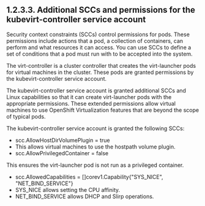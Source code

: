 ## 1.2.3.3. Additional SCCs and permissions for the kubevirt-controller service account

Security context constraints (SCCs) control permissions for pods. These permissions include actions that a pod, a collection of containers, can perform and what resources it can access. You can use SCCs to define a set of conditions that a pod must run with to be accepted into the system.

The virt-controller is a cluster controller that creates the virt-launcher pods for virtual machines in the cluster. These pods are granted permissions by the kubevirt-controller service account.

The kubevirt-controller service account is granted additional SCCs and Linux capabilities so that it can create virt-launcher pods with the appropriate permissions. These extended permissions allow virtual machines to use OpenShift Virtualization features that are beyond the scope of typical pods.

The kubevirt-controller service account is granted the following SCCs:

- scc.AllowHostDirVolumePlugin = true
- This allows virtual machines to use the hostpath volume plugin.
- scc.AllowPrivilegedContainer = false

This ensures the virt-launcher pod is not run as a privileged container.

- scc.AllowedCapabilities = []corev1.Capability{"SYS\_NICE", "NET\_BIND\_SERVICE"}
- SYS\_NICE allows setting the CPU affinity.
- NET\_BIND\_SERVICE allows DHCP and Slirp operations.


